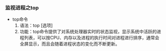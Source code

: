 ### 监视进程之top ###
- top命令
	1. 语法：top  [选项]
	2. 功能：top命令提供了对系统处理器实时的状态监视，显示系统中活跃的进程列表，可以按CPU、内存以及进程的执行时间对进程进行排序，通常会全屏显示，而且会随着进程状态的变化而不断更新。